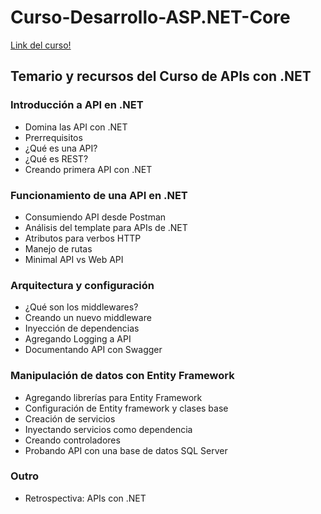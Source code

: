 # Curso-Desarrollo-ASP.NET-Core

[Link del curso!](https://platzi.com/cursos/apis-net/)

## Temario y recursos del Curso de APIs con .NET

### Introducción a API en .NET
* Domina las API con .NET
* Prerrequisitos
* ¿Qué es una API?
* ¿Qué es REST?
* Creando primera API con .NET

### Funcionamiento de una API en .NET
* Consumiendo API desde Postman
* Análisis del template para APIs de .NET
* Atributos para verbos HTTP
* Manejo de rutas
* Minimal API vs Web API

### Arquitectura y configuración
* ¿Qué son los middlewares?
* Creando un nuevo middleware
* Inyección de dependencias
* Agregando Logging a API
* Documentando API con Swagger

### Manipulación de datos con Entity Framework
* Agregando librerías para Entity Framework
* Configuración de Entity framework y clases base
* Creación de servicios
* Inyectando servicios como dependencia
* Creando controladores
* Probando API con una base de datos SQL Server

### Outro
* Retrospectiva: APIs con .NET
